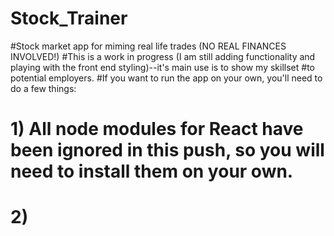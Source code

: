 # Stock_Trainer
#Stock market app for miming real life trades (NO REAL FINANCES INVOLVED!)
#This is a work in progress (I am still adding functionality and playing with the front end styling)--it's main use is to show my skillset 
#to potential employers. 
#If you want to run the app on your own, you'll need to do a few things: 
# 1) All node modules for React have been ignored in this push, so you will need to install them on your own. 
# 2) 
